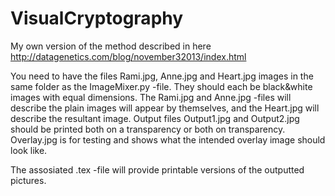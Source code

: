 # VisualCryptography
My own version of the method described in here http://datagenetics.com/blog/november32013/index.html

You need to have the files Rami.jpg, Anne.jpg and Heart.jpg images in the same folder as the ImageMixer.py -file. They should each be black&white images with equal dimensions. The Rami.jpg and Anne.jpg -files will describe the plain images will appear by themselves, and the Heart.jpg will describe the resultant image.
Output files Output1.jpg and Output2.jpg should be printed both on a transparency or both on transparency. Overlay.jpg is for testing and shows what the intended overlay image should look like.

The assosiated .tex -file will provide printable versions of the outputted pictures.


